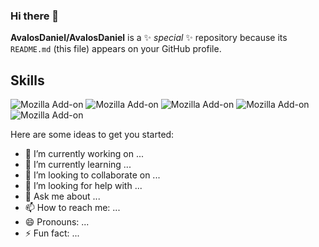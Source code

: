 ### Hi there 👋


**AvalosDaniel/AvalosDaniel** is a ✨ _special_ ✨ repository because its `README.md` (this file) appears on your GitHub profile.

## Skills

![Mozilla Add-on](https://img.shields.io/static/v1?label=Laravel&message=8.x&color=red&logo=Laravel&style=for-the-badge)
![Mozilla Add-on](https://img.shields.io/static/v1?label=Angular&message=8.x&color=red&logo=Laravel&style=for-the-badge)
![Mozilla Add-on](https://img.shields.io/static/v1?label=Node&message=8.x&color=red&logo=Laravel&style=for-the-badge)
![Mozilla Add-on](https://img.shields.io/static/v1?label=CSS&message=8.x&color=red&logo=Laravel&style=for-the-badge)
![Mozilla Add-on](https://img.shields.io/static/v1?label=HTML&message=8.x&color=red&logo=Laravel&style=for-the-badge)


Here are some ideas to get you started:

- 🔭 I’m currently working on ...
- 🌱 I’m currently learning ...
- 👯 I’m looking to collaborate on ...
- 🤔 I’m looking for help with ...
- 💬 Ask me about ...
- 📫 How to reach me: ...
- 😄 Pronouns: ...
- ⚡ Fun fact: ...

